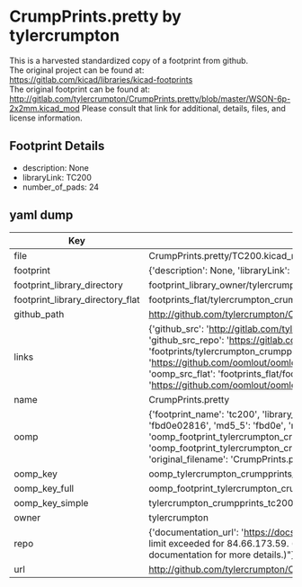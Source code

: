 # CrumpPrints.pretty by tylercrumpton  
This is a harvested standardized copy of a footprint from github.  
The original project can be found at:  
https://gitlab.com/kicad/libraries/kicad-footprints  
The original footprint can be found at:
http://gitlab.com/tylercrumpton/CrumpPrints.pretty/blob/master/WSON-6p-2x2mm.kicad_mod
Please consult that link for additional, details, files, and license information.  
## Footprint Details
* description: None  
* libraryLink: TC200  
* number_of_pads: 24  
## yaml dump  
| Key | Value |  
| --- | --- |  
| file | CrumpPrints.pretty/TC200.kicad_mod |  
| footprint | {'description': None, 'libraryLink': 'TC200', 'number_of_pads': 24} |  
| footprint_library_directory | footprint_library_owner/tylercrumpton_CrumpPrints.pretty |  
| footprint_library_directory_flat | footprints_flat/tylercrumpton_crumpprints_tc200/working |  
| github_path | http://github.com/tylercrumpton/CrumpPrints.pretty/blob/master/TC200.kicad_mod |  
| links | {'github_src': 'http://gitlab.com/tylercrumpton/CrumpPrints.pretty/blob/master/WSON-6p-2x2mm.kicad_mod', 'github_src_repo': 'https://gitlab.com/kicad/libraries/kicad-footprints', 'oomp_bot': 'footprints/tylercrumpton_crumpprints_tc200/working', 'oomp_bot_github': 'https://github.com/oomlout/oomlout_oomp_footprint_bot/tree/main/footprints/tylercrumpton_crumpprints_tc200/working', 'oomp_src_flat': 'footprints_flat/footprints_flat/tylercrumpton_crumpprints_tc200/working', 'oomp_src_flat_github': 'https://github.com/oomlout/oomlout_oomp_footprint_src/tree/main/footprints_flat/tylercrumpton_crumpprints_tc200/working'} |  
| name | CrumpPrints.pretty |  
| oomp | {'footprint_name': 'tc200', 'library_name': 'crumpprints', 'md5': 'fbd0e02816e412fb2e2ec77ca52ccf1b', 'md5_10': 'fbd0e02816', 'md5_5': 'fbd0e', 'md5_6': 'fbd0e0', 'oomp_key': 'oomp_tylercrumpton_crumpprints_tc200', 'oomp_key_extra': 'oomp_footprint_tylercrumpton_crumpprints_tc200', 'oomp_key_full': 'oomp_footprint_tylercrumpton_crumpprints_tc200_fbd0e0', 'oomp_key_simple': 'tylercrumpton_crumpprints_tc200', 'original_filename': 'CrumpPrints.pretty/TC200.kicad_mod', 'owner_name': 'tylercrumpton'} |  
| oomp_key | oomp_tylercrumpton_crumpprints_tc200 |  
| oomp_key_full | oomp_footprint_tylercrumpton_crumpprints_tc200 |  
| oomp_key_simple | tylercrumpton_crumpprints_tc200 |  
| owner | tylercrumpton |  
| repo | {'documentation_url': 'https://docs.github.com/rest/overview/resources-in-the-rest-api#rate-limiting', 'message': "API rate limit exceeded for 84.66.173.59. (But here's the good news: Authenticated requests get a higher rate limit. Check out the documentation for more details.)"} |  
| url | http://github.com/tylercrumpton/CrumpPrints.pretty |  


